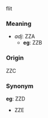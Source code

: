 flit
### Meaning
+ _adj_: ZZA
    + __eg__: ZZB

### Origin

ZZC

### Synonym

__eg__: ZZD

+ ZZE


